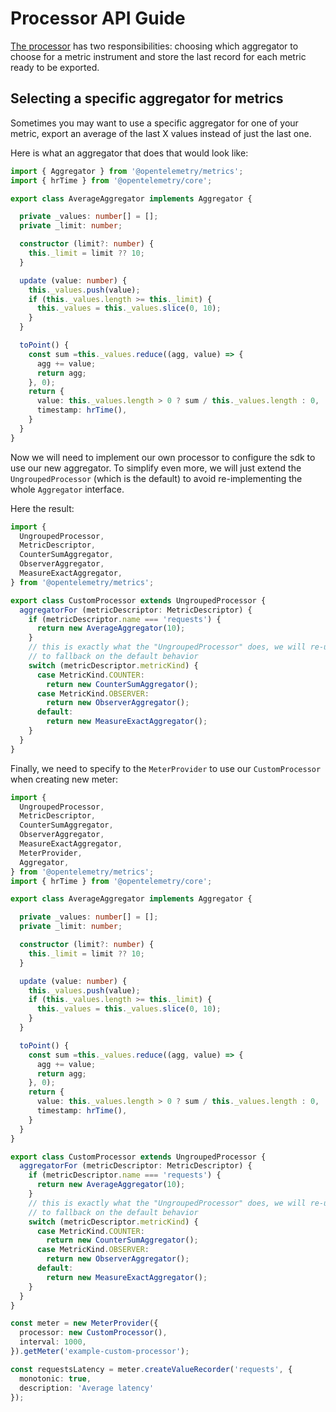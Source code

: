 # Processor API Guide

[The processor](https://github.com/open-telemetry/opentelemetry-js/blob/main/packages/opentelemetry-metrics/src/export/Processor.ts?rgh-link-date=2020-05-25T18%3A43%3A57Z) has two responsibilities: choosing which aggregator to choose for a metric instrument and store the last record for each metric ready to be exported.

## Selecting a specific aggregator for metrics

Sometimes you may want to use a specific aggregator for one of your metric, export an average of the last X values instead of just the last one.

Here is what an aggregator that does that would look like:

```ts
import { Aggregator } from '@opentelemetry/metrics';
import { hrTime } from '@opentelemetry/core';

export class AverageAggregator implements Aggregator {

  private _values: number[] = [];
  private _limit: number;

  constructor (limit?: number) {
    this._limit = limit ?? 10;
  }

  update (value: number) {
    this._values.push(value);
    if (this._values.length >= this._limit) {
      this._values = this._values.slice(0, 10);
    }
  }

  toPoint() {
    const sum =this._values.reduce((agg, value) => {
      agg += value;
      return agg;
    }, 0);
    return {
      value: this._values.length > 0 ? sum / this._values.length : 0,
      timestamp: hrTime(),
    }
  }
}
```

Now we will need to implement our own processor to configure the sdk to use our new aggregator. To simplify even more, we will just extend the `UngroupedProcessor` (which is the default) to avoid re-implementing the whole `Aggregator` interface.

Here the result:

```ts
import {
  UngroupedProcessor,
  MetricDescriptor,
  CounterSumAggregator,
  ObserverAggregator,
  MeasureExactAggregator,
} from '@opentelemetry/metrics';

export class CustomProcessor extends UngroupedProcessor {
  aggregatorFor (metricDescriptor: MetricDescriptor) {
    if (metricDescriptor.name === 'requests') {
      return new AverageAggregator(10);
    }
    // this is exactly what the "UngroupedProcessor" does, we will re-use it
    // to fallback on the default behavior
    switch (metricDescriptor.metricKind) {
      case MetricKind.COUNTER:
        return new CounterSumAggregator();
      case MetricKind.OBSERVER:
        return new ObserverAggregator();
      default:
        return new MeasureExactAggregator();
    }
  }
}
```

Finally, we need to specify to the `MeterProvider` to use our `CustomProcessor` when creating new meter:

```ts
import {
  UngroupedProcessor,
  MetricDescriptor,
  CounterSumAggregator,
  ObserverAggregator,
  MeasureExactAggregator,
  MeterProvider,
  Aggregator,
} from '@opentelemetry/metrics';
import { hrTime } from '@opentelemetry/core';

export class AverageAggregator implements Aggregator {

  private _values: number[] = [];
  private _limit: number;

  constructor (limit?: number) {
    this._limit = limit ?? 10;
  }

  update (value: number) {
    this._values.push(value);
    if (this._values.length >= this._limit) {
      this._values = this._values.slice(0, 10);
    }
  }

  toPoint() {
    const sum =this._values.reduce((agg, value) => {
      agg += value;
      return agg;
    }, 0);
    return {
      value: this._values.length > 0 ? sum / this._values.length : 0,
      timestamp: hrTime(),
    }
  }
}

export class CustomProcessor extends UngroupedProcessor {
  aggregatorFor (metricDescriptor: MetricDescriptor) {
    if (metricDescriptor.name === 'requests') {
      return new AverageAggregator(10);
    }
    // this is exactly what the "UngroupedProcessor" does, we will re-use it
    // to fallback on the default behavior
    switch (metricDescriptor.metricKind) {
      case MetricKind.COUNTER:
        return new CounterSumAggregator();
      case MetricKind.OBSERVER:
        return new ObserverAggregator();
      default:
        return new MeasureExactAggregator();
    }
  }
}

const meter = new MeterProvider({
  processor: new CustomProcessor(),
  interval: 1000,
}).getMeter('example-custom-processor');

const requestsLatency = meter.createValueRecorder('requests', {
  monotonic: true,
  description: 'Average latency'
});
```
